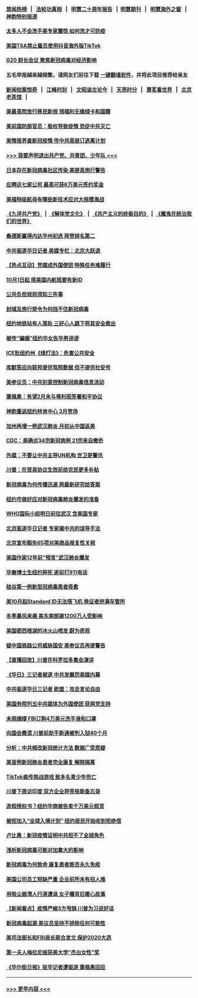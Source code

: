 #### [禁闻热榜](热点新闻.md?=0)  &nbsp;&nbsp;|&nbsp;&nbsp; [法轮功真相](https://github.com/gfw-breaker/truth/blob/master/README.md?=0) &nbsp;&nbsp;|&nbsp;&nbsp; [明慧二十周年报告](https://github.com/gfw-breaker/mh-reports/blob/master/README.md?=0) &nbsp;&nbsp;|&nbsp;&nbsp;[明慧期刊](https://github.com/gfw-breaker/mh-qikan) &nbsp;&nbsp;|&nbsp;&nbsp; [明慧海外之窗](https://github.com/gfw-breaker/mh-news/blob/master/README.md?=0) &nbsp;&nbsp;|&nbsp;&nbsp; [神韵特别报道](https://github.com/gfw-breaker/mh-news/blob/master/shenyun.md?=0)
#### [太多人不会洗手美专家震惊 如何洗才可防疫](../pages/nsc412/n11875866.md?t=02241102) 
#### [美国TSA禁止雇员使用抖音海外版TikTok](../pages/nsc412/n11890500.md?t=02241102) 
#### [G20 财长会议 聚焦新冠病毒对经济影响](../pages/nsc412/n11890400.md?t=02241102) 
#### 五毛举报越来越频繁，请网友们前往下载 [一键翻墙软件](https://github.com/gfw-breaker/ssr-accounts)，并将此项目推荐给亲友
#### [新闻拍案惊奇](https://github.com/gfw-breaker/banned-news/blob/master/pages/link4.md) &nbsp;&nbsp;|&nbsp;&nbsp; [江峰时刻](https://github.com/gfw-breaker/banned-news/blob/master/pages/link4.md) &nbsp;&nbsp;|&nbsp;&nbsp; [文昭谈古论今](https://github.com/gfw-breaker/banned-news/blob/master/pages/link4.md) &nbsp;&nbsp;|&nbsp;&nbsp; [天亮时分](https://github.com/gfw-breaker/banned-news/blob/master/pages/link4.md) &nbsp;&nbsp;|&nbsp;&nbsp; [萧茗看世界](https://github.com/gfw-breaker/banned-news/blob/master/pages/link4.md) &nbsp;&nbsp;|&nbsp;&nbsp; [北京老茶馆](https://github.com/gfw-breaker/banned-news/blob/master/pages/link4.md) &nbsp;&nbsp;|&nbsp;&nbsp; 
#### [美最高院放行移民新规 领福利无缘绿卡和国籍](../pages/nsc412/n11889500.md?t=02241102) 
#### [美前国防部官员：极权导致疫情 恐促中共灭亡](../pages/nsc412/n11889092.md?t=02241102) 
#### [美情报界查新冠疫情 传中共高层订逃离计划](../pages/nsc412/n11888161.md?t=02241102) 
#### [>>> 我要声明退出共产党、共青团、少年队 <<<](https://github.com/begood0513/goodnews/blob/master/quit/letter.md) 
#### [日本存在新冠病毒社区传染 美提高旅行警告](../pages/nsc412/n11889917.md?t=02241102) 
#### [应聘这七家公司 最高可获6万美元签约奖金](../pages/nsc412/n11879446.md?t=02241102) 
#### [美福特级航母有哪些新技术应对大规模海战](../pages/nsc412/n11882087.md?t=02241102) 
#### [《九评共产党》](https://github.com/begood0513/9ping.md/blob/master/README.md) &nbsp;|&nbsp; [《解体党文化》](../../../../jtdwh.md/blob/master/README.md)  &nbsp;|&nbsp; [《共产主义的终极目的》](../../../../gczydzjmd.md/blob/master/README.md) &nbsp;|&nbsp; [《魔鬼在统治我们的世界》](../../../../mgztzwmdsj.md/blob/master/README.md) 
#### [桑德斯赢得内达华州初选 拜登排名第二](../pages/nsc412/n11888760.md?t=02241102) 
#### [中共驱逐华日记者 美媒专栏：北京大跃退](../pages/nsc412/n11888453.md?t=02241102) 
#### [【热点互动】党媒成外国使团 特殊任务难履行](../pages/nsc412/n11888306.md?t=02241102) 
#### [10月1日起 搭美国内航班要有新ID](../pages/nsc412/n11888243.md?t=02241102) 
#### [公共负担规则须知三件事](../pages/nsc412/n11888123.md?t=02241102) 
#### [封城及旅行禁令为何挡不住新冠病毒](../pages/nsc412/n11888067.md?t=02241102) 
#### [纽约地铁站有人落轨   三好心人跳下将其安全救出](../pages/nsc412/n11888088.md?t=02241102) 
#### [被传“骗婚”纽约华女告华男诽谤](../pages/nsc412/n11887303.md?t=02241102) 
#### [ICE批纽约州《绿灯法》：危害公共安全](../pages/nsc412/n11887285.md?t=02241102) 
#### [库默答应向联邦提供驾照数据 但不提供社安号](../pages/nsc412/n11887269.md?t=02241102) 
#### [美参议员：中共刻意控制新冠病毒信息流动](../pages/nsc412/n11887949.md?t=02241102) 
#### [蓬佩奥：有望2月末与塔利班签署和平协议](../pages/nsc412/n11887248.md?t=02241102) 
#### [神韵重返纽约林肯中心 3月登场](../pages/nsc412/n11885013.md?t=02241102) 
#### [加州再增一例武汉肺炎 月初从中国返美](../pages/nsc412/n11886929.md?t=02241102) 
#### [CDC：美确诊34宗新冠病例 21宗来自撤侨](../pages/nsc412/n11886795.md?t=02241102) 
#### [外媒：不要让中共主导UN机构 世卫是警讯](../pages/nsc412/n11886401.md?t=02241102) 
#### [川普：在贸易协议生效前给农民更多补贴](../pages/nsc412/n11886549.md?t=02241102) 
#### [新冠病毒为何传播迅速 两最新研究给答案](../pages/nsc412/n11886505.md?t=02241102) 
#### [纽约市做好应对新冠病毒肺炎爆发的准备](../pages/nsc412/n11885019.md?t=02241102) 
#### [WHO国际小组明日前往武汉 含美国专家](../pages/nsc412/n11886380.md?t=02241102) 
#### [北京驱逐华日记者 专家揭中共的误导手法](../pages/nsc412/n11886124.md?t=02241102) 
#### [北京宣布豁免65项对美商品报复性关税](../pages/nsc412/n11885960.md?t=02241102) 
#### [美国作家12年前“预言”武汉肺炎爆发](../pages/nsc412/n11885487.md?t=02241102) 
#### [华裔博士生纽约猝死  逝前打911电话](../pages/nsc412/n11885007.md?t=02241102) 
#### [硅谷第一例新型冠病毒患者痊愈](../pages/nsc412/n11885163.md?t=02241102) 
#### [美10月起Standard ID无法搭飞机  换证者挤满车管所](../pages/nsc412/n11885036.md?t=02241102) 
#### [冬季暴风来袭 美东南部逾1200万人受影响](../pages/nsc412/n11884620.md?t=02241102) 
#### [美国密西根湖的冰火山喷发 蔚为奇观](../pages/nsc412/n11884842.md?t=02241102) 
#### [疑中国铁路公司威胁国安 美参议员再提警告](../pages/nsc412/n11884300.md?t=02241102) 
#### [【直播回放】川普在科罗拉多集会演讲](../pages/nsc412/n11883640.md?t=02241102) 
#### [《华日》三记者被逐 中共发飙罚美媒内幕](../pages/nsc412/n11884184.md?t=02241102) 
#### [中共驱逐华日三记者 欧盟：攻击言论自由](../pages/nsc412/n11884179.md?t=02241102) 
#### [美国务院列五中共媒体为外国使团 获两党支持](../pages/nsc412/n11883954.md?t=02241102) 
#### [未雨绸缪 FBI订购4万美元洗手液和口罩](../pages/nsc412/n11883960.md?t=02241102) 
#### [向国会撒谎 川普前助手斯通被判入狱40个月](../pages/nsc412/n11883930.md?t=02241102) 
#### [分析：中共频改新冠统计方法 数据广受质疑](../pages/nsc412/n11883875.md?t=02241102) 
#### [美首例新冠肺炎患者完全康复 解除隔离](../pages/nsc412/n11883754.md?t=02241102) 
#### [TikTok疯传挑战游戏 致多名青少年伤亡](../pages/nsc412/n11883598.md?t=02241102) 
#### [川普下周访印度 双方企业将签核能备忘录](../pages/nsc412/n11883604.md?t=02241102) 
#### [造假授权书？纽约华商被告卖千万美元假货](../pages/nsc412/n11882429.md?t=02241102) 
#### [被拒加入“全球入境计划”  纽约居民开始收到拒绝信](../pages/nsc412/n11882417.md?t=02241102) 
#### [卢比奥：新冠疫情证明中共担不了全球角色](../pages/nsc412/n11881340.md?t=02241102) 
#### [浅析新冠病毒可能对加拿大的影响](../pages/nsc412/n11879775.md?t=02241102) 
#### [新冠病毒为何致命 康复患者能否永久免疫](../pages/nsc412/n11881488.md?t=02241102) 
#### [美国公司员工短缺严重 企业前所未有招人难](../pages/nsc412/n11881792.md?t=02241102) 
#### [用吸尘器清人行道遭讽 女子曝背后暖心故事](../pages/nsc412/n11881702.md?t=02241102) 
#### [【新闻看点】疫情严峻3方甩锅 川普为习说好话](../pages/nsc412/n11881049.md?t=02241102) 
#### [新冠病毒起源 美议员坚持不排除任何可能性](../pages/nsc412/n11881179.md?t=02241102) 
#### [美司法部长和FBI局长联合发文 保护2020大选](../pages/nsc412/n11881522.md?t=02241102) 
#### [第一夫人梅拉尼娅获美大学“杰出女性”奖](../pages/nsc412/n11881185.md?t=02241102) 
#### [《华尔街日报》驻华记者遭驱逐 蓬佩奥回应](../pages/nsc412/n11881166.md?t=02241102) 

----
#### [ >>> 更早内容 <<< ](../indexes/nsc412-earlier.md)
